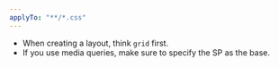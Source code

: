 ```yaml
---
applyTo: "**/*.css"
---
```


* When creating a layout, think `grid` first.
* If you use media queries, make sure to specify the SP as the base.
